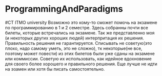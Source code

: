 # ProgrammingAndParadigms
#CT ITMO university
Возможно это кому-то сможет помочь на экзамене по программированию в 1 и 2 семестре.
Здесь собранны почти все билеты, которые встречались на экзамене. Так же представленно моя (и некоторых других хороших людей) интерпритация их решения. Правильность решения не гарантируется.
Списывать не советую(это плохо, надо самому уметь, это не сложно), тк некоторые(не все, поэтому может повести) из этих билетов были уже сданы на экзамене или коммиссии. Советую их использовать, как идейное вдохновение для своего более хорошего и правильного решения. Еще лучше не идти на эзамен или хотя бы писать самостоятельно.
